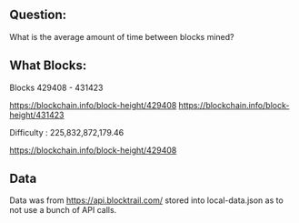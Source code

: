 ## Question:

What is the average amount of time between blocks mined?


## What Blocks:

Blocks 429408 - 431423

https://blockchain.info/block-height/429408
https://blockchain.info/block-height/431423


Difficulty : 225,832,872,179.46

https://blockchain.info/block-height/429408


## Data

Data was from https://api.blocktrail.com/ stored into local-data.json as to not use a bunch of API calls.